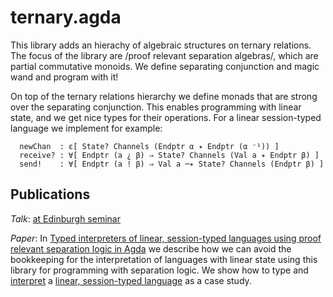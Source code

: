 # ternary.agda

This library adds an hierachy of algebraic structures on ternary relations.
The focus of the library are /proof relevant separation algebras/, which are partial commutative monoids.
We define separating conjunction and magic wand and program with it!

On top of the ternary relations hierarchy we define monads that are strong over the separating conjunction.
This enables programming with linear state, and we get nice types for their operations.
For a linear session-typed language we implement for example: 

```
  newChan  : ε[ State? Channels (Endptr α ✴ Endptr (α ⁻¹)) ]
  receive? : ∀[ Endptr (a ¿ β) ⇒ State? Channels (Val a ✴ Endptr β) ]
  send!    : ∀[ Endptr (a ! β) ⇒ Val a ─✴ State? Channels (Endptr β) ]
```

## Publications

*Talk*: [at Edinburgh seminar](https://www.youtube.com/watch?v=9WmOmpyz_qo) 

*Paper*: In [Typed interpreters of linear, session-typed languages using proof relevant separation logic in Agda](https://dl.acm.org/doi/pdf/10.1145/3372885.3373818)
we describe how we can avoid the bookkeeping for the interpretation of languages with linear state using this library
for programming with separation logic. We show how to type and 
[interpret](https://github.com/ajrouvoet/sessions.agda/blob/master/src/Sessions/Semantics/Expr.agda) a [linear, session-typed language](https://github.com/ajrouvoet/sessions.agda/blob/master/src/Sessions/Syntax/Expr.agda) as a case study.
